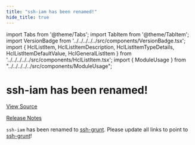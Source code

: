```yaml
---
title: "ssh-iam has been renamed!"
hide_title: true
---
```


import Tabs from '@theme/Tabs';
import TabItem from '@theme/TabItem';
import VersionBadge from '../../../../../src/components/VersionBadge.tsx';
import { HclListItem, HclListItemDescription, HclListItemTypeDetails, HclListItemDefaultValue, HclGeneralListItem } from '../../../../../src/components/HclListItem.tsx';
import { ModuleUsage } from "../../../../../src/components/ModuleUsage";

<VersionBadge repoTitle="Security Modules" version="0.74.1" lastModifiedVersion="0.13.0"/>

# ssh-iam has been renamed!

<a href="https://github.com/gruntwork-io/terraform-aws-security/tree/v0.74.1/modules/ssh-iam" className="link-button" title="View the source code for this module in GitHub.">View Source</a>

<a href="https://github.com/gruntwork-io/terraform-aws-security/releases/tag/v0.13.0" className="link-button" title="Release notes for only versions which impacted this module.">Release Notes</a>

`ssh-iam` has been renamed to [ssh-grunt](https://github.com/gruntwork-io/terraform-aws-security/tree/v0.74.1/modules/ssh-grunt). Please update all links to point to
[ssh-grunt](https://github.com/gruntwork-io/terraform-aws-security/tree/v0.74.1/modules/ssh-grunt)!


<!-- ##DOCS-SOURCER-START
{
  "originalSources": [
    "https://github.com/gruntwork-io/terraform-aws-security/tree/v0.74.1/modules/ssh-iam/readme.md",
    "https://github.com/gruntwork-io/terraform-aws-security/tree/v0.74.1/modules/ssh-iam/variables.tf",
    "https://github.com/gruntwork-io/terraform-aws-security/tree/v0.74.1/modules/ssh-iam/outputs.tf"
  ],
  "sourcePlugin": "module-catalog-api",
  "hash": "c6756b8cd79caa8de5112910bc5cb444"
}
##DOCS-SOURCER-END -->
